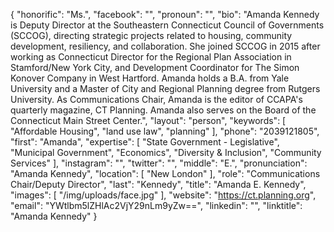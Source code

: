 {
  "honorific": "Ms.",
  "facebook": "",
  "pronoun": "",
  "bio": "Amanda Kennedy is Deputy Director at the Southeastern Connecticut Council of Governments (SCCOG), directing strategic projects related to housing, community development, resiliency, and collaboration. She joined SCCOG in 2015 after working as Connecticut Director for the Regional Plan Association in Stamford/New York City, and Development Coordinator for The Simon Konover Company in West Hartford. Amanda holds a B.A. from Yale University and a Master of City and Regional Planning degree from Rutgers University. As Communications Chair, Amanda is the editor of CCAPA's quarterly magazine, CT Planning. Amanda also serves on the Board of the Connecticut Main Street Center.",
  "layout": "person",
  "keywords": [
    "Affordable Housing",
    "land use law",
    "planning"
  ],
  "phone": "2039121805",
  "first": "Amanda",
  "expertise": [
    "State Government - Legislative",
    "Municipal Government",
    "Economics",
    "Diversity & Inclusion",
    "Community Services"
  ],
  "instagram": "",
  "twitter": "",
  "middle": "E.",
  "pronunciation": "Amanda Kennedy",
  "location": [
    "New London"
  ],
  "role": "Communications Chair/Deputy Director",
  "last": "Kennedy",
  "title": "Amanda E. Kennedy",
  "images": [
    "/img/uploads/face.jpg"
  ],
  "website": "https://ct.planning.org",
  "email": "YWtlbm5lZHlAc2VjY29nLm9yZw==",
  "linkedin": "",
  "linktitle": "Amanda Kennedy"
}